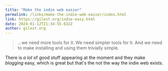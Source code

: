 ```yaml
---
title: "Make the indie web easier"
permalink: /links/make-the-indie-web-easier/index.html
link: https://gilest.org/indie-easy.html
date: 2024-01-12T21:34:55.632Z
author: gilest.org
---
```


> ...we need more tools for it. We need simpler tools for it. And we need to make installing and using them trivially simple.

There is _a lot_ of good stuff appearing at the moment and they make _blogging_ easy, which is great but that's the not the way the indie web exists.